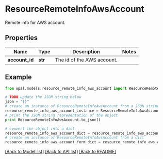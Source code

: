# ResourceRemoteInfoAwsAccount

Remote info for AWS account.

## Properties

Name | Type | Description | Notes
------------ | ------------- | ------------- | -------------
**account_id** | **str** | The id of the AWS account. | 

## Example

```python
from opal.models.resource_remote_info_aws_account import ResourceRemoteInfoAwsAccount

# TODO update the JSON string below
json = "{}"
# create an instance of ResourceRemoteInfoAwsAccount from a JSON string
resource_remote_info_aws_account_instance = ResourceRemoteInfoAwsAccount.from_json(json)
# print the JSON string representation of the object
print ResourceRemoteInfoAwsAccount.to_json()

# convert the object into a dict
resource_remote_info_aws_account_dict = resource_remote_info_aws_account_instance.to_dict()
# create an instance of ResourceRemoteInfoAwsAccount from a dict
resource_remote_info_aws_account_form_dict = resource_remote_info_aws_account.from_dict(resource_remote_info_aws_account_dict)
```
[[Back to Model list]](../README.md#documentation-for-models) [[Back to API list]](../README.md#documentation-for-api-endpoints) [[Back to README]](../README.md)


